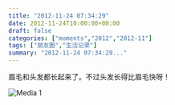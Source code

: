 ```yaml
---
title: "2012-11-24 07:34:29"
date: 2012-11-24T10:00:00+08:00
draft: false
categories: ["moments","2012","2012-11"]
tags: ["朋友圈","生活记录"]
summary: "2012-11-24 07:34:29..."
---
```


眉毛和头发都长起来了。不过头发长得比眉毛快呀！

![Media 1](/Moments/photos/2012-11-24/201211240734290.jpg)
